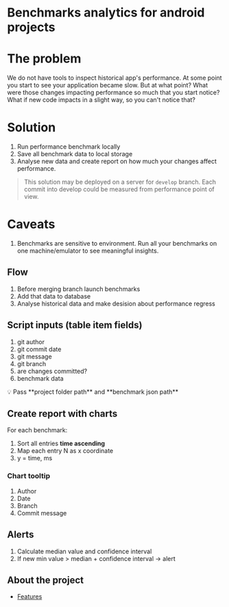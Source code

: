 # Benchmarks analytics for android projects

# The problem

We do not have tools to inspect historical app's performance.
At some point you start to see your application became slow.
But at what point?
What were those changes impacting performance so much that you start notice?
What if new code impacts in a slight way, so you can't notice that?

# Solution

1. Run performance benchmark locally
2. Save all benchmark data to local storage
3. Analyse new data and create report on how much your changes affect performance.

> This solution may be deployed on a server for `develop` branch.
> Each commit into develop could be measured from performance point of view.

# Caveats

1. Benchmarks are sensitive to environment. Run all your benchmarks on one machine/emulator to see meaningful insights.

## Flow

1. Before merging branch launch benchmarks
2. Add that data to database
3. Analyse historical data and make desision about performance regress

## Script inputs (table item fields)

1. git author
2. git commit date
3. git message
4. git branch
5. are changes committed?
6. benchmark data

<aside>
💡 Pass **project folder path** and **benchmark json path**
</aside>

## Create report with charts

For each benchmark:

1. Sort all entries **time ascending**
2. Map each entry N as x coordinate
3. y = time, ms

### Chart tooltip

1. Author
2. Date
3. Branch
4. Commit message

## Alerts

1. Calculate median value and confidence interval
2. If new min value > median + confidence interval → alert

## About the project

- [Features](./wiki/features.md)